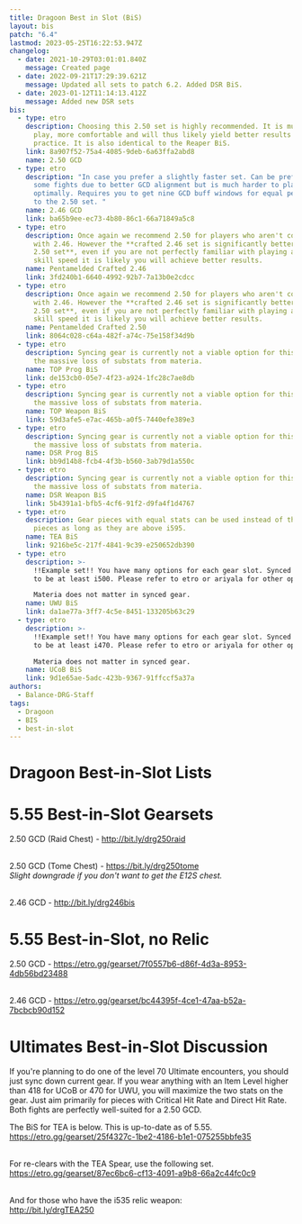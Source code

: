 ```yaml
---
title: Dragoon Best in Slot (BiS)
layout: bis
patch: "6.4"
lastmod: 2023-05-25T16:22:53.947Z
changelog:
  - date: 2021-10-29T03:01:01.840Z
    message: Created page
  - date: 2022-09-21T17:29:39.621Z
    message: Updated all sets to patch 6.2. Added DSR BiS.
  - date: 2023-01-12T11:14:13.412Z
    message: Added new DSR sets
bis:
  - type: etro
    description: Choosing this 2.50 set is highly recommended. It is much easier to
      play, more comfortable and will thus likely yield better results in
      practice. It is also identical to the Reaper BiS.
    link: 8a907f52-75a4-4085-9deb-6a63ffa2abd8
    name: 2.50 GCD
  - type: etro
    description: "In case you prefer a slightly faster set. Can be preferable in
      some fights due to better GCD alignment but is much harder to play
      optimally. Requires you to get nine GCD buff windows for equal performance
      to the 2.50 set. "
    name: 2.46 GCD
    link: ba65b9ee-ec73-4b80-86c1-66a71849a5c8
  - type: etro
    description: Once again we recommend 2.50 for players who aren't comfortable
      with 2.46. However the **crafted 2.46 set is significantly better than the
      2.50 set**, even if you are not perfectly familiar with playing around the
      skill speed it is likely you will achieve better results.
    name: Pentamelded Crafted 2.46
    link: 3fd240b1-6640-4992-92b7-7a13b0e2cdcc
  - type: etro
    description: Once again we recommend 2.50 for players who aren't comfortable
      with 2.46. However the **crafted 2.46 set is significantly better than the
      2.50 set**, even if you are not perfectly familiar with playing around the
      skill speed it is likely you will achieve better results.
    name: Pentamelded Crafted 2.50
    link: 8064c028-c64a-482f-a74c-75e158f34d9b
  - type: etro
    description: Syncing gear is currently not a viable option for this fight due to
      the massive loss of substats from materia.
    name: TOP Prog BiS
    link: de153cb0-05e7-4f23-a924-1fc28c7ae8db
  - type: etro
    description: Syncing gear is currently not a viable option for this fight due to
      the massive loss of substats from materia.
    name: TOP Weapon BiS
    link: 59d3afe5-e7ac-465b-a0f5-7440efe389e3
  - type: etro
    description: Syncing gear is currently not a viable option for this fight due to
      the massive loss of substats from materia.
    name: DSR Prog BiS
    link: bb9d14b8-fcb4-4f3b-b560-3ab79d1a550c
  - type: etro
    description: Syncing gear is currently not a viable option for this fight due to
      the massive loss of substats from materia.
    name: DSR Weapon BiS
    link: 5b4391a1-bfb5-4cf6-91f2-d9fa4f1d4767
  - type: etro
    description: Gear pieces with equal stats can be used instead of the listed i600
      pieces as long as they are above i595.
    name: TEA BiS
    link: 9216be5c-217f-4841-9c39-e250652db390
  - type: etro
    description: >-
      !!Example set!! You have many options for each gear slot. Synced gear has
      to be at least i500. Please refer to etro or ariyala for other options.

      Materia does not matter in synced gear.
    name: UWU BiS
    link: da1ae77a-3ff7-4c5e-8451-133205b63c29
  - type: etro
    description: >-
      !!Example set!! You have many options for each gear slot. Synced gear has
      to be at least i470. Please refer to etro or ariyala for other options.

      Materia does not matter in synced gear.
    name: UCoB BiS
    link: 9d1e65ae-5adc-423b-9367-91ffccf5a37a
authors:
  - Balance-DRG-Staff
tags:
  - Dragoon
  - BIS
  - best-in-slot
---
```

# Dragoon Best-in-Slot Lists

# 5.55 Best-in-Slot Gearsets

2.50 GCD (Raid Chest) -  <http://bit.ly/drg250raid>

\
2.50 GCD (Tome Chest) - <https://bit.ly/drg250tome>  \
*Slight downgrade if you don't want to get the E12S chest.*

\
2.46 GCD - <http://bit.ly/drg246bis>  

# 5.55 Best-in-Slot, no Relic

2.50 GCD - <https://etro.gg/gearset/7f0557b6-d86f-4d3a-8953-4db56bd23488>

\
2.46 GCD - <https://etro.gg/gearset/bc44395f-4ce1-47aa-b52a-7bcbcb90d152>

# Ultimates Best-in-Slot Discussion

If you're planning to do one of the level 70 Ultimate encounters, you should just sync down current gear. If you wear anything with an Item Level higher than 418 for UCoB or 470 for UWU, you will maximize the two stats on the gear. Just aim primarily for pieces with Critical Hit Rate and Direct Hit Rate. Both fights are perfectly well-suited for a 2.50 GCD.

The BiS for TEA is below. This is up-to-date as of 5.55.\
<https://etro.gg/gearset/25f4327c-1be2-4186-b1e1-075255bbfe35>

\
For re-clears with the TEA Spear, use the following set.\
<https://etro.gg/gearset/87ec6bc6-cf13-4091-a9b8-66a2c44fc0c9>

\
And for those who have the i535 relic weapon:\
<http://bit.ly/drgTEA250>